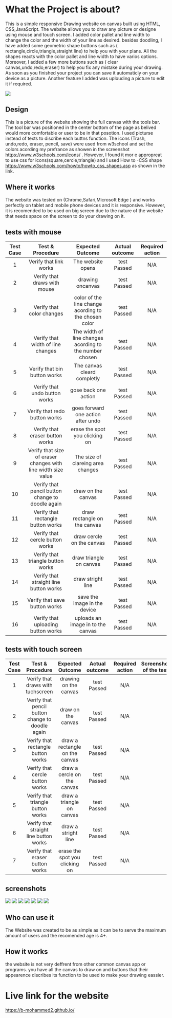 # What the Project is about?
This is a simple responsive Drawing website on canvas built using HTML, CSS,JavaScript. The website allows you to draw any picture or designe using mouse and touch screen. I added color pallet and line width to change the color and the width of your line as desired. besides doodling, I have added some geometric shape buttons such as ( rectangle,circle,triangle,straight line) to help you with your plans. All the shapes reacts with the color pallet and line width to have varios options. Moreover, I added a few more buttons such as ( clear canvas,undo,redo,eraser) to help you fix any mistake during your drawing. As soon as you finished your project you can save it automaticly on your device as a picture. Another feature I added was uplouding a picture to edit it if required.

![](assets/image/webpage.png)

## Design
This is  a picture of the website showing the full canvas with the tools bar. The tool bar was positioned in the center bottom of the page as belived would more comfortable or user to be in that posotion.
I used picturse instead of texts to discribe each buttns function. The icons (Trash, undo,redo, eraser, pencil, save) were used from w3school and set the colors acording my prefrance as showen in the screenshot https://www.w3schools.com/icons/ . However, I found it mor e appropreat to use css for icons(square,cercle,triangle) and I used How to -CSS shape https://www.w3schools.com/howto/howto_css_shapes.asp as shown in the link.


## Where it works

The website was tested on (Chrome,Safari,Microsoft Edge ) and works perfectly on tablet and mobile phone devices and it is responsive. However, it is recomended to be used on big screen due to the nature of the website that needs space on the screen to do your drawing on it.

## tests with mouse
| Test Case | Test & Procedure| Expected Outcome | Actual outcome | Required action|
| :-------: | :-------------: | :--------------: | :------------: | :------------: | 
| 1         | Verify that link works | The website opens| test Passed| N/A         |  
| 2         | Verify that draws with mouse| drawing oncanvas| test Passed| N/A     |  
| 3        | Verify that color changes | color of the line change acording to the chosen color| test Passed| N/A          |
| 4         | Verify that width of line changes | The width of line changes acording to the number chosen| test Passed| N/A          |  
| 5       | Verify that bin button works  | The canvas cleard completly| test Passed| N/A          |  
| 6         | Verify that undo button works | gose back one action| test Passed| N/A          |  
| 7         | Verify that redo button works | goes forward one action after undo| test Passed| N/A          |  
| 8        | Verify that eraser button works |erase the spot you clicking on| test Passed| N/A          |  
| 9         | Verify that size of eraser changes with line width size value | The size of clareing area changes| test Passed| N/A          |  
| 10       | Verify that pencil button change to doodle again | draw on the canvas| test Passed| N/A          |  
| 11       | Verify that rectangle button works | draw rectangle on the canvas| test Passed| N/A          |  
| 12       | Verify that cercle button works | draw cercle on the canvas| test Passed| N/A          |  
| 13       | Verify that triangle button works | draw triangle on canvas| test Passed| N/A          |  
| 14       | Verify that straight line button works| draw stright line| test Passed| N/A          |  
| 15       | Verify that save button works | save the image in the device| test Passed| N/A          |  
| 16       | Verify that uploading button works | uploads an image in to the canvas| test Passed| N/A          |  

## tests with touch screen
| Test Case | Test & Procedure| Expected Outcome | Actual outcome | Required action| Screenshot of the test|
| :-------: | :-------------: | :--------------: | :------------: | :------------: | :-------------------: | 
| 1        | Verify that  draws with tuchscreen| drawing on the canvas| test Passed| N/A          |  |
| 2       | Verify that pencil button change to doodle again | draw on the canvas| test Passed| N/A          |  |
| 3       | Verify that rectangle button works | draw a rectangle on the canvas| test Passed| N/A          |  |
| 4       | Verify that cercle button works | draw a cercle on the canvas| test Passed| N/A          |  |
| 5       | Verify that triangle button works | draw a triangle on canvas| test Passed| N/A          |  |
| 6      | Verify that straight line button works| draw a stright line| test Passed| N/A          |  |
| 7        | Verify that eraser button works |erase the spot you clicking on| test Passed| N/A          |  |

## screenshots

![](assets/image/doodle.png)
![](assets/image/rectangle.png)
![](assets/image/cercle.png)
![](assets/image/eraser.png)
![](assets/image/straight_line.png)
![](assets/image/triangle.png)
![](assets/image/save.png)

## Who can use it
The Website was created to be as simple as it can be to serve the maximum amount of users and the recomended age is 4+.

## How it works
the website is not very deffrent from other common canvas app or programs. you have all the canvas to draw on and buttons that their appearence discribes its function to be used to make your drawing eassier.




# Live link for the website
https://b-mohammed2.github.io/